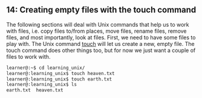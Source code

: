 ## 14: Creating empty files with the touch command

The following sections will deal with Unix commands that help us to work with files, i.e. copy files to/from places, move files, rename files, remove files, and most importantly, look at files. First, we need to have some files to play with. The Unix command [touch][] will let us create a new, empty file. The touch command does other things too, but for now we just want a couple of files to work with.

```bash
learner@:~$ cd learning_unix/
learner@:learning_unix$ touch heaven.txt
learner@:learning_unix$ touch earth.txt
learner@:learning_unix$ ls
earth.txt  heaven.txt
```

[touch]: http://en.wikipedia.org/wiki/Command_line_completion
